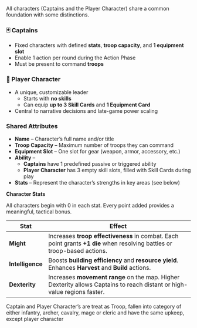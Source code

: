 All characters (Captains and the Player Character) share a common foundation with some distinctions.

### **🃏 Captains**

- Fixed characters with defined **stats**, **troop capacity**, and **1 equipment slot**
- Enable 1 action per round during the Action Phase
- Must be present to command **troops**

### **🧍 Player Character**

- A unique, customizable leader
    - Starts with **no skills**
    - Can equip **up to 3 Skill Cards** and **1 Equipment Card**
- Central to narrative decisions and late-game power scaling

### **Shared Attributes**

- **Name** – Character’s full name and/or title
- **Troop Capacity** – Maximum number of troops they can command
- **Equipment Slot** – One slot for gear (weapon, armor, accessory, etc.)
- **Ability** –
    - **Captains** have 1 predefined passive or triggered ability
    - **Player Character** has 3 empty skill slots, filled with Skill Cards during play
- **Stats** – Represent the character’s strengths in key areas (see below)

**Character Stats**

All characters begin with 0 in each stat. Every point added provides a meaningful, tactical bonus.

| **Stat** | **Effect** |
| --- | --- |
| **Might** | Increases **troop effectiveness** in combat. Each point grants **+1 die** when resolving battles or troop-based actions. |
| **Intelligence** | Boosts **building efficiency** and **resource yield**. Enhances **Harvest** and **Build** actions. |
| **Dexterity** | Increases **movement range** on the map. Higher Dexterity allows Captains to reach distant or high-value regions faster. |

Captain and Player Character’s are treat as Troop, fallen into category of either infantry, archer, cavalry, mage or cleric and have the same upkeep, except player character